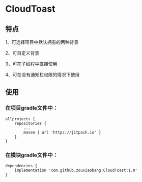 # CloudToast

## 特点
1、可选择项目中默认拥有的两种背景

2、可自定义背景

3、可在子线程中直接使用

4、可在没有通知栏权限的情况下使用

## 使用
### 在项目gradle文件中：
```
allprojects {
 	repositories {
		...
		maven { url 'https://jitpack.io' }
	}
}
```
  
### 在模块gradle文件中：
```
dependencies {
	implementation 'com.github.zouxiaobang:CloudToast:1.0'
}
```
